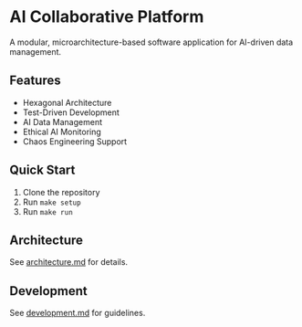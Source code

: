 # AI Collaborative Platform

A modular, microarchitecture-based software application for AI-driven data management.

## Features
- Hexagonal Architecture
- Test-Driven Development
- AI Data Management
- Ethical AI Monitoring
- Chaos Engineering Support

## Quick Start
1. Clone the repository
2. Run `make setup`
3. Run `make run`

## Architecture
See [architecture.md](docs/architecture/overview.md) for details.

## Development
See [development.md](docs/development/guide.md) for guidelines.
